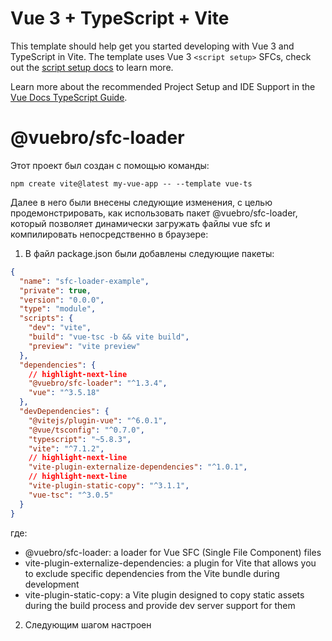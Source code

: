 # Vue 3 + TypeScript + Vite

This template should help get you started developing with Vue 3 and TypeScript in Vite. The template uses Vue 3 `<script setup>` SFCs, check out the [script setup docs](https://v3.vuejs.org/api/sfc-script-setup.html#sfc-script-setup) to learn more.

Learn more about the recommended Project Setup and IDE Support in the [Vue Docs TypeScript Guide](https://vuejs.org/guide/typescript/overview.html#project-setup).

# @vuebro/sfc-loader

Этот проект был создан с помощью команды:

```
npm create vite@latest my-vue-app -- --template vue-ts
```

Далее в него были внесены следующие изменения, с целью продемонстрировать, как использовать пакет @vuebro/sfc-loader, который позволяет динамически загружать файлы vue sfc и компилировать непосредственно в браузере:

1. В файл package.json были добавлены следующие пакеты:

```json
{
  "name": "sfc-loader-example",
  "private": true,
  "version": "0.0.0",
  "type": "module",
  "scripts": {
    "dev": "vite",
    "build": "vue-tsc -b && vite build",
    "preview": "vite preview"
  },
  "dependencies": {
    // highlight-next-line
    "@vuebro/sfc-loader": "^1.3.4",
    "vue": "^3.5.18"
  },
  "devDependencies": {
    "@vitejs/plugin-vue": "^6.0.1",
    "@vue/tsconfig": "^0.7.0",
    "typescript": "~5.8.3",
    "vite": "^7.1.2",
    // highlight-next-line
    "vite-plugin-externalize-dependencies": "^1.0.1",
    // highlight-next-line
    "vite-plugin-static-copy": "^3.1.1",
    "vue-tsc": "^3.0.5"
  }
}
```

где:

 - @vuebro/sfc-loader: a loader for Vue SFC (Single File Component) files
 - vite-plugin-externalize-dependencies: a plugin for Vite that allows you to exclude specific dependencies from the Vite bundle during development
 - vite-plugin-static-copy: a Vite plugin designed to copy static assets during the build process and provide dev server support for them

2. Следующим шагом настроен 